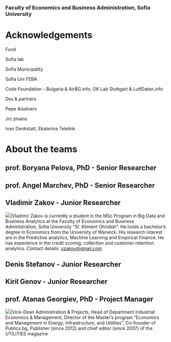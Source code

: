 ### Faculty of Economics and Business Administration, Sofia University


# Acknowledgements

Fund

Sofia lab

Sofia Municipality

Sofia Uni FEBA

Code Foundation – Bulgaria &amp; AirBG.info, OK Lab Stuttgart &amp; LuftDaten.info

Dss &amp; partners

Pepe Aisolvers

Jrc pisano

Ivan Denkstatt, Ekaterina Telelink

# About the teams

## prof. Boryana Pelova, PhD - Senior Researcher

## prof. Angel Marchev, PhD - Senior Researcher

## Vladimir Zakov - Junior Researcher
![](/media/vlado_zakov.jpg|height=200)|Vladimir Zakov is currently a student in the MSc Program in Big Data and Business Analytics at the Faculty of Economics and Business Administration, Sofia University “St. Kliment Ohridski”. He holds a bachelor’s degree in Economics from the University of Warwick. His research interest are in the Predictive analytics, Machine Learning and Empirical Finance. He has experience in the credit scoring, collection and customer retention analytics.
Contact details: vzakov@gmail.com


## Denis Stefanov - Junior Researcher

## Kiril Genov - Junior Researcher

## prof. Atanas Georgiev, PhD - Project Manager

![](/media/atanas_georgiev.jpg|height=200)|Vice-Dean Administration & Projects, Head of Department Industrial Economics & Management, Director of the Master’s program “Economics and Management in Energy, Infrastructure, and Utilities”, Co-founder of Publics.bg, Publisher (since 2012) and chief editor (since 2007) of the UTILITIES magazine
